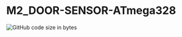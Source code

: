# M2_DOOR-SENSOR-ATmega328

![GitHub code size in bytes](https://img.shields.io/github/languages/code-size/appumohanan/M2_DOOR-SENSOR-ATmega328)


